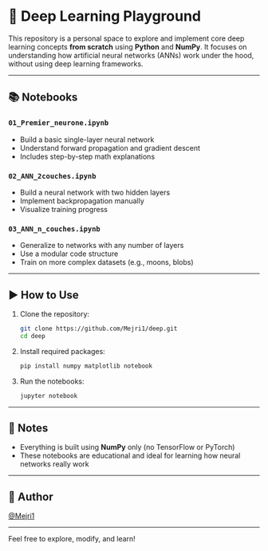 # 🧠 Deep Learning Playground

This repository is a personal space to explore and implement core deep learning concepts **from scratch** using **Python** and **NumPy**. It focuses on understanding how artificial neural networks (ANNs) work under the hood, without using deep learning frameworks.

---

## 📚 Notebooks

### `01_Premier_neurone.ipynb`
- Build a basic single-layer neural network
- Understand forward propagation and gradient descent
- Includes step-by-step math explanations

### `02_ANN_2couches.ipynb`
- Build a neural network with two hidden layers
- Implement backpropagation manually
- Visualize training progress

### `03_ANN_n_couches.ipynb`
- Generalize to networks with any number of layers
- Use a modular code structure
- Train on more complex datasets (e.g., moons, blobs)

---

## ▶️ How to Use

1. Clone the repository:
   ```bash
   git clone https://github.com/Mejri1/deep.git
   cd deep
   ```

2. Install required packages:
   ```bash
   pip install numpy matplotlib notebook
   ```

3. Run the notebooks:
   ```bash
   jupyter notebook
   ```

---

## 📌 Notes

- Everything is built using **NumPy** only (no TensorFlow or PyTorch)
- These notebooks are educational and ideal for learning how neural networks really work

---

## 👤 Author

[@Mejri1](https://github.com/Mejri1)

---

Feel free to explore, modify, and learn!
